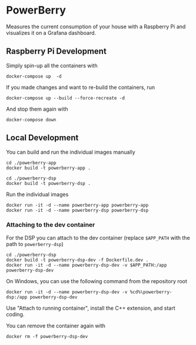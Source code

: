 # PowerBerry

Measures the current consumption of your house with a Raspberry Pi and visualizes it on a Grafana dashboard.

## Raspberry Pi Development

Simply spin-up all the containers with

    docker-compose up  -d

If you made changes and want to re-build the containers, run

    docker-compose up --build --force-recreate -d

And stop them again with

    docker-compose down

## Local Development

You can build and run the individual images manually

    cd ./powerberry-app
    docker build -t powerberry-app .

    cd ./powerberry-dsp
    docker build -t powerberry-dsp .

Run the individual images

    docker run -it -d --name powerberry-app powerberry-app
    docker run -it -d --name powerberry-dsp powerberry-dsp

### Attaching to the dev container

For the DSP you can attach to the dev container (replace `$APP_PATH` with the path to `powerberry-dsp`)

    cd ./powerberry-dsp
    docker build -t powerberry-dsp-dev -f Dockerfile.dev .
    docker run -it -d --name powerberry-dsp-dev -v $APP_PATH:/app powerberry-dsp-dev

On Windows, you can use the following command from the repository root

    docker run -it -d --name powerberry-dsp-dev -v %cd%\powerberry-dsp:/app powerberry-dsp-dev

Use "Attach to running container", install the C++ extension, and start coding.

You can remove the container again with

    docker rm -f powerberry-dsp-dev
